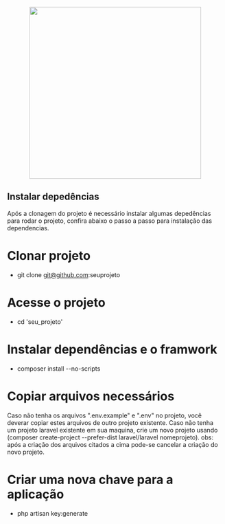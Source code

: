 <p align="center"><img src="https://res.cloudinary.com/dtfbvvkyp/image/upload/v1566331377/laravel-logolockup-cmyk-red.svg" width="400"></p>

## Instalar depedências

Após a clonagem do projeto é necessário instalar algumas depedências para rodar o projeto, confira abaixo o passo a passo para instalação das dependencias.

# Clonar projeto
 - git clone git@github.com:seuprojeto

# Acesse o projeto
 - cd 'seu_projeto'

# Instalar dependências e o framwork 
 - composer install --no-scripts

# Copiar arquivos necessários
 Caso não tenha os arquivos ".env.example" e ".env" no projeto, você deverar copiar estes arquivos de outro projeto existente. Caso não tenha um projeto laravel existente em sua maquina, crie um novo projeto usando (composer create-project --prefer-dist laravel/laravel nomeprojeto). obs: após a criação dos arquivos citados a cima pode-se cancelar a criação do novo projeto.

# Criar uma nova chave para a aplicação
 - php artisan key:generate

